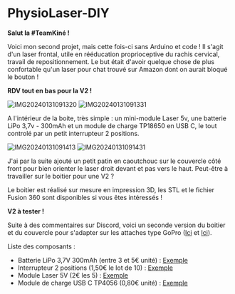 # PhysioLaser-DIY

**Salut la #TeamKiné !**

Voici mon second projet, mais cette fois-ci sans Arduino et code ! Il s'agit d'un laser frontal, utile en rééducation proprioceptive du rachis cervical, travail de repositionnement. Le but était d'avoir quelque chose de plus confortable qu'un laser pour chat trouvé sur Amazon dont on aurait bloqué le bouton !

**RDV tout en bas pour la V2 !**

![IMG20240131091320](https://github.com/MaximePhysio/PhysioLaser-DIY/assets/110107959/a09745ae-6a6a-4fe5-a113-b7df4fd61c07)
![IMG20240131091331](https://github.com/MaximePhysio/PhysioLaser-DIY/assets/110107959/b84eec92-5add-4fdb-b2f9-796997ac3bde)


A l'intérieur de la boite, très simple : un mini-module Laser 5v, une batterie LiPo 3,7v - 300mAh et un module de charge TP18650 en USB C, le tout controlé par un petit interrupteur 2 positions. 

![IMG20240131091413](https://github.com/MaximePhysio/PhysioLaser-DIY/assets/110107959/243965f2-1f6d-4ffe-8c3b-49c97031f6c3)
![IMG20240131091431](https://github.com/MaximePhysio/PhysioLaser-DIY/assets/110107959/a515986f-e9db-477b-9ad5-93c34beb7754)

J'ai par la suite ajouté un petit patin en caoutchouc sur le couvercle côté front pour bien orienter le laser droit devant et pas vers le haut. Peut-être à travailler sur le boitier pour une V2 ?

Le boitier est réalisé sur mesure en impression 3D, les STL et le fichier Fusion 360 sont disponibles si vous êtes intéressés !

**V2 à tester !**

Suite à des commentaires sur Discord, voici un seconde version du boitier et du couvercle pour s'adapter sur les attaches type GoPro ([Ici](https://fr.aliexpress.com/item/4001138618077.html?srcSns=sns_Copy&spreadType=socialShare&bizType=ProductDetail&social_params=61034389365&aff_fcid=b798da3adbb74c47a41c15860e7e9377-1742312754640-02219-_EupJ2Ve&tt=MG&aff_fsk=_EupJ2Ve&aff_platform=default&sk=_EupJ2Ve&aff_trace_key=b798da3adbb74c47a41c15860e7e9377-1742312754640-02219-_EupJ2Ve&shareId=61034389365&businessType=ProductDetail&platform=AE&terminal_id=baaca69712d1422387390326393c308d&afSmartRedirect=y) et [Ici](https://fr.aliexpress.com/item/1005007225853480.html?srcSns=sns_Copy&sourceType=570&spreadType=socialShare&bizType=ProductDetail&social_params=61038498317&aff_fcid=f17aed72a7f44d69b700c2ecfe066f6f-1742312835326-08872-_EQcD1ic&tt=MG&aff_fsk=_EQcD1ic&aff_platform=default&sk=_EQcD1ic&aff_trace_key=f17aed72a7f44d69b700c2ecfe066f6f-1742312835326-08872-_EQcD1ic&shareId=61038498317&businessType=ProductDetail&platform=AE&terminal_id=baaca69712d1422387390326393c308d&afSmartRedirect=y)).

Liste des composants :
* Batterie LiPo 3,7V 300mAh (entre 3 et 5€ unité) : [Exemple](https://fr.aliexpress.com/item/1005003804412748.html?spm=a2g0o.productlist.main.11.559eseJDseJDVL&algo_pvid=34c27c42-2314-4a46-a997-daa8c6ed1eb4&algo_exp_id=34c27c42-2314-4a46-a997-daa8c6ed1eb4-5&pdp_ext_f=%7B%22order%22%3A%229%22%2C%22eval%22%3A%221%22%7D&pdp_npi=4%40dis%21EUR%214.32%213.69%21%21%2133.34%2128.45%21%40211b815c17423161173473150e1ea8%2112000027223871715%21sea%21FR%211676954949%21X&curPageLogUid=ok9B5NVHyk59&utparam-url=scene%3Asearch%7Cquery_from%3A)
* Interrupteur 2 positions (1,50€ le lot de 10) : [Exemple](https://fr.aliexpress.com/item/32765155281.html?spm=a2g0o.order_list.order_list_main.55.46185e5b2dpM9l&gatewayAdapt=glo2fra)
* Module Laser 5V (2€ les 5) : [Exemple](https://fr.aliexpress.com/item/1005002926506809.html?spm=a2g0o.order_list.order_list_main.65.46185e5b2dpM9l&gatewayAdapt=glo2fra)
* Module de charge USB C TP4056 (0,80€ unité) : [Exemple](https://fr.aliexpress.com/item/32649780468.html?spm=a2g0o.order_list.order_list_main.76.46185e5b2dpM9l&gatewayAdapt=glo2fra)
